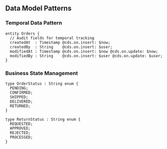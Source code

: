 ## Data Model Patterns

### Temporal Data Pattern
```cds
entity Orders {
  // Audit fields for temporal tracking
  createdAt  : Timestamp @cds.on.insert: $now;
  createdBy  : String    @cds.on.insert: $user;
  modifiedAt : Timestamp @cds.on.insert: $now @cds.on.update: $now;
  modifiedBy : String    @cds.on.insert: $user @cds.on.update: $user;
}
```

### Business State Management
```cds
type OrderStatus : String enum {
  PENDING;
  CONFIRMED;
  SHIPPED;
  DELIVERED;
  RETURNED;
}

type ReturnStatus : String enum {
  REQUESTED;
  APPROVED;
  REJECTED;
  PROCESSED;
}
```
